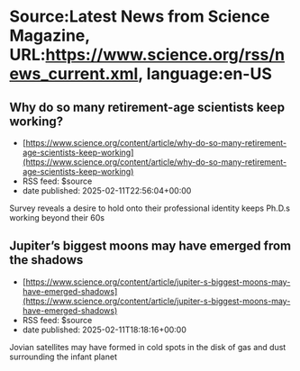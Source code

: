# Source:Latest News from Science Magazine, URL:https://www.science.org/rss/news_current.xml, language:en-US

## Why do so many retirement-age scientists keep working?
 - [https://www.science.org/content/article/why-do-so-many-retirement-age-scientists-keep-working](https://www.science.org/content/article/why-do-so-many-retirement-age-scientists-keep-working)
 - RSS feed: $source
 - date published: 2025-02-11T22:56:04+00:00

Survey reveals a desire to hold onto their professional identity keeps Ph.D.s working beyond their 60s

## Jupiter’s biggest moons may have emerged from the shadows
 - [https://www.science.org/content/article/jupiter-s-biggest-moons-may-have-emerged-shadows](https://www.science.org/content/article/jupiter-s-biggest-moons-may-have-emerged-shadows)
 - RSS feed: $source
 - date published: 2025-02-11T18:18:16+00:00

Jovian satellites may have formed in cold spots in the disk of gas and dust surrounding the infant planet

